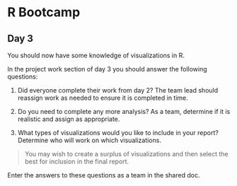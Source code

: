 # R Bootcamp

## Day 3

You should now have some knowledge of visualizations in R.

In the project work section of day 3 you should answer the following questions:

1. Did everyone complete their work from day 2? The team lead should reassign work as needed to ensure it is completed in time.

2. Do you need to complete any more analysis? As a team, determine if it is realistic and assign as appropriate.

3. What types of visualizations would you like to include in your report? Determine who will work on which visualizations.
>You may wish to create a surplus of visualizations and then select the best for inclusion in the final report.

Enter the answers to these questions as a team in the shared doc. 
